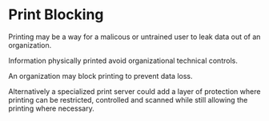 # Print Blocking

Printing may be a way for a malicous or untrained user to leak data out of an organization.

Information physically printed avoid organizational technical controls.

An organization may block printing to prevent data loss.

Alternatively a specialized print server could add a layer of protection where printing can be restricted, controlled and scanned while still allowing the printing where necessary.